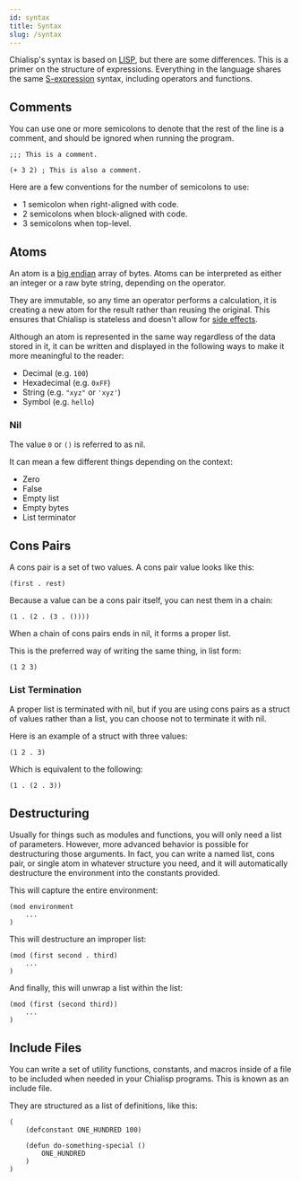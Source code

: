 ```yaml
---
id: syntax
title: Syntax
slug: /syntax
---
```


Chialisp's syntax is based on [LISP](<https://en.wikipedia.org/wiki/Lisp_(programming_language)>), but there are some differences. This is a primer on the structure of expressions. Everything in the language shares the same [S-expression](https://en.wikipedia.org/wiki/S-expression) syntax, including operators and functions.

## Comments

You can use one or more semicolons to denote that the rest of the line is a comment, and should be ignored when running the program.

```chialisp
;;; This is a comment.

(+ 3 2) ; This is also a comment.
```

Here are a few conventions for the number of semicolons to use:

- 1 semicolon when right-aligned with code.
- 2 semicolons when block-aligned with code.
- 3 semicolons when top-level.

## Atoms

An atom is a [big endian](https://en.wikipedia.org/wiki/Endianness) array of bytes. Atoms can be interpreted as either an integer or a raw byte string, depending on the operator.

They are immutable, so any time an operator performs a calculation, it is creating a new atom for the result rather than reusing the original. This ensures that Chialisp is stateless and doesn't allow for [side effects](<https://en.wikipedia.org/wiki/Side_effect_(computer_science)>).

Although an atom is represented in the same way regardless of the data stored in it, it can be written and displayed in the following ways to make it more meaningful to the reader:

- Decimal (e.g. `100`)
- Hexadecimal (e.g. `0xFF`)
- String (e.g. `"xyz"` or `'xyz'`)
- Symbol (e.g. `hello`)

### Nil

The value `0` or `()` is referred to as nil.

It can mean a few different things depending on the context:

- Zero
- False
- Empty list
- Empty bytes
- List terminator

## Cons Pairs

A cons pair is a set of two values. A cons pair value looks like this:

```
(first . rest)
```

Because a value can be a cons pair itself, you can nest them in a chain:

```chialisp
(1 . (2 . (3 . ())))
```

When a chain of cons pairs ends in nil, it forms a proper list.

This is the preferred way of writing the same thing, in list form:

```chialisp
(1 2 3)
```

### List Termination

A proper list is terminated with nil, but if you are using cons pairs as a struct of values rather than a list, you can choose not to terminate it with nil.

Here is an example of a struct with three values:

```chialisp
(1 2 . 3)
```

Which is equivalent to the following:

```chialisp
(1 . (2 . 3))
```

## Destructuring

Usually for things such as modules and functions, you will only need a list of parameters. However, more advanced behavior is possible for destructuring those arguments. In fact, you can write a named list, cons pair, or single atom in whatever structure you need, and it will automatically destructure the environment into the constants provided.

This will capture the entire environment:

```chialisp
(mod environment
    ...
)
```

This will destructure an improper list:

```chialisp
(mod (first second . third)
    ...
)
```

And finally, this will unwrap a list within the list:

```chialisp
(mod (first (second third))
    ...
)
```

## Include Files

You can write a set of utility functions, constants, and macros inside of a file to be included when needed in your Chialisp programs. This is known as an include file.

They are structured as a list of definitions, like this:

```chialisp
(
    (defconstant ONE_HUNDRED 100)

    (defun do-something-special ()
        ONE_HUNDRED
    )
)
```
